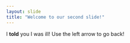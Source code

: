 ```yaml
---
layout: slide
title: "Welcome to our second slide!"
---
```

I **told** you I was ill!
Use the left arrow to go back!
